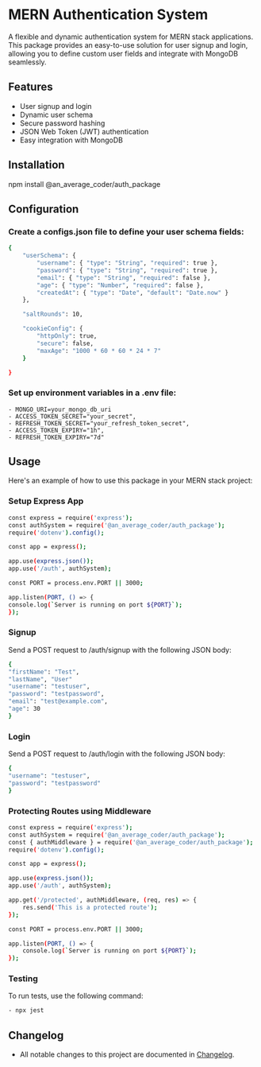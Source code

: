 # MERN Authentication System

A flexible and dynamic authentication system for MERN stack applications. This package provides an easy-to-use solution for user signup and login, allowing you to define custom user fields and integrate with MongoDB seamlessly.

## Features

- User signup and login
- Dynamic user schema
- Secure password hashing
- JSON Web Token (JWT) authentication
- Easy integration with MongoDB

## Installation

npm install @an_average_coder/auth_package

## Configuration

### Create a configs.json file to define your user schema fields:

```bash
{
    "userSchema": {
        "username": { "type": "String", "required": true },
        "password": { "type": "String", "required": true },
        "email": { "type": "String", "required": false },
        "age": { "type": "Number", "required": false },
        "createdAt": { "type": "Date", "default": "Date.now" }
    },

    "saltRounds": 10,

    "cookieConfig": {
        "httpOnly": true,
        "secure": false,
        "maxAge": "1000 * 60 * 60 * 24 * 7"
    }

}
```

### Set up environment variables in a .env file:

```
- MONGO_URI=your_mongo_db_uri
- ACCESS_TOKEN_SECRET="your_secret",
- REFRESH_TOKEN_SECRET="your_refresh_token_secret",
- ACCESS_TOKEN_EXPIRY="1h",
- REFRESH_TOKEN_EXPIRY="7d"
```

## Usage

Here's an example of how to use this package in your MERN stack project:

### Setup Express App

```bash
const express = require('express');
const authSystem = require('@an_average_coder/auth_package');
require('dotenv').config();

const app = express();

app.use(express.json());
app.use('/auth', authSystem);

const PORT = process.env.PORT || 3000;

app.listen(PORT, () => {
console.log(`Server is running on port ${PORT}`);
});
```

### Signup

Send a POST request to /auth/signup with the following JSON body:

```bash
{
"firstName": "Test",
"lastName", "User"
"username": "testuser",
"password": "testpassword",
"email": "test@example.com",
"age": 30
}
```

### Login

Send a POST request to /auth/login with the following JSON body:

```bash
{
"username": "testuser",
"password": "testpassword"
}
```

### Protecting Routes using Middleware

```bash
const express = require('express');
const authSystem = require('@an_average_coder/auth_package');
const { authMiddleware } = require('@an_average_coder/auth_package');
require('dotenv').config();

const app = express();

app.use(express.json());
app.use('/auth', authSystem);

app.get('/protected', authMiddleware, (req, res) => {
    res.send('This is a protected route');
});

const PORT = process.env.PORT || 3000;

app.listen(PORT, () => {
    console.log(`Server is running on port ${PORT}`);
});

```

### Testing

To run tests, use the following command:

```bash
- npx jest
```

## Changelog

- All notable changes to this project are documented in [Changelog](./CHANGELOG.md).
